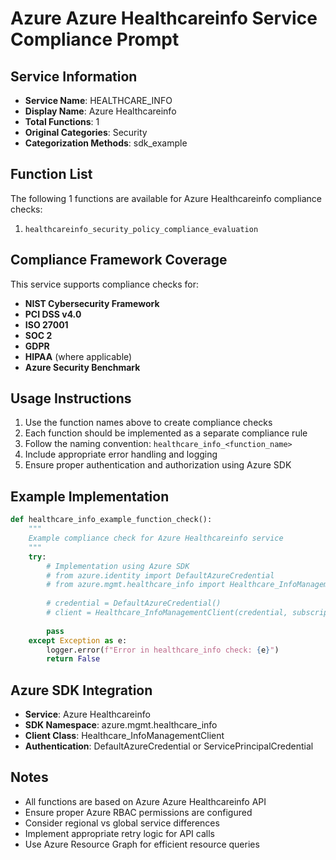 # Azure Azure Healthcareinfo Service Compliance Prompt

## Service Information
- **Service Name**: HEALTHCARE_INFO
- **Display Name**: Azure Healthcareinfo
- **Total Functions**: 1
- **Original Categories**: Security
- **Categorization Methods**: sdk_example

## Function List
The following 1 functions are available for Azure Healthcareinfo compliance checks:

1. `healthcareinfo_security_policy_compliance_evaluation`


## Compliance Framework Coverage
This service supports compliance checks for:
- **NIST Cybersecurity Framework**
- **PCI DSS v4.0**
- **ISO 27001**
- **SOC 2**
- **GDPR**
- **HIPAA** (where applicable)
- **Azure Security Benchmark**

## Usage Instructions
1. Use the function names above to create compliance checks
2. Each function should be implemented as a separate compliance rule
3. Follow the naming convention: `healthcare_info_<function_name>`
4. Include appropriate error handling and logging
5. Ensure proper authentication and authorization using Azure SDK

## Example Implementation
```python
def healthcare_info_example_function_check():
    """
    Example compliance check for Azure Healthcareinfo service
    """
    try:
        # Implementation using Azure SDK
        # from azure.identity import DefaultAzureCredential
        # from azure.mgmt.healthcare_info import Healthcare_InfoManagementClient
        
        # credential = DefaultAzureCredential()
        # client = Healthcare_InfoManagementClient(credential, subscription_id)
        
        pass
    except Exception as e:
        logger.error(f"Error in healthcare_info check: {e}")
        return False
```

## Azure SDK Integration
- **Service**: Azure Healthcareinfo
- **SDK Namespace**: azure.mgmt.healthcare_info
- **Client Class**: Healthcare_InfoManagementClient
- **Authentication**: DefaultAzureCredential or ServicePrincipalCredential

## Notes
- All functions are based on Azure Azure Healthcareinfo API
- Ensure proper Azure RBAC permissions are configured
- Consider regional vs global service differences
- Implement appropriate retry logic for API calls
- Use Azure Resource Graph for efficient resource queries
